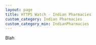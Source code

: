 ```yaml
---
layout: page
title: HTTPS Watch - Indian Pharmacies
custom_category: Indian Pharmacies
custom_category_min: IndianPharmacies
---
```


Blah
